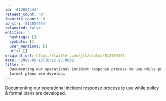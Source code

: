 ```yaml
---
id: '812054444'
retweet_count: '0'
favorite_count: '0'
id_str: '812054444'
retweeted: false
entities:
  hashtags: []
  symbols: []
  user_mentions: []
  urls: []
original_url: https://twitter.com/jth/status/812054444
date: '2008-05-15T16:12:23.000Z'
title: >-
  Documenting our operational incident response process to use while policy &
  formal plans are develop…
---
```


Documenting our operational incident response process to use while policy & formal plans are developed.